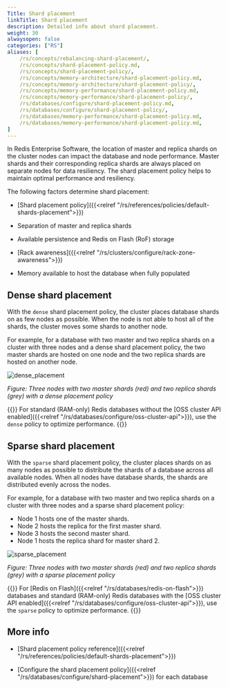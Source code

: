 ```yaml
---
Title: Shard placement
linkTitle: Shard placement
description: Detailed info about shard placement.
weight: 30
alwaysopen: false
categories: ["RS"]
aliases: [
    /rs/concepts/rebalancing-shard-placement/,
    /rs/concepts/shard-placement-policy.md,
    /rs/concepts/shard-placement-policy/,
    /rs/concepts/memory-architecture/shard-placement-policy.md,
    /rs/concepts/memory-architecture/shard-placement-policy/,
    /rs/concepts/memory-performance/shard-placement-policy.md,
    /rs/concepts/memory-performance/shard-placement-policy/,
    /rs/databases/configure/shard-placement-policy.md,
    /rs/databases/configure/shard-placement-policy/,
    /rs/databases/memory-performance/shard-placement-policy.md,
    /rs/databases/memory-performance/shard-placement-policy.md,
]
---
```


In Redis Enterprise Software, the location of master and replica shards on the cluster nodes can impact the database and node performance.
Master shards and their corresponding replica shards are always placed on separate nodes for data resiliency.
The shard placement policy helps to maintain optimal performance and resiliency.

The following factors determine shard placement:

- [Shard placement policy]({{<relref "/rs/references/policies/default-shards-placement">}})

- Separation of master and replica shards

- Available persistence and Redis on Flash (RoF) storage

- [Rack awareness]({{<relref "/rs/clusters/configure/rack-zone-awareness">}})

- Memory available to host the database when fully populated

## Dense shard placement

With the `dense` shard placement policy, the cluster places database shards on as few nodes as possible.
When the node is not able to host all of the shards, the cluster moves some shards to another node.

For example, for a database with two master and two replica shards on a cluster with three nodes and a dense shard placement policy, the two master shards are hosted on one node and the two replica shards are hosted on another node.

![dense_placement](/images/rs/dense_placement.png)

*Figure: Three nodes with two master shards (red) and two replica shards (grey) with a dense placement policy*

{{<note>}}
For standard (RAM-only) Redis databases without the [OSS cluster API enabled]({{<relref "/rs/databases/configure/oss-cluster-api">}}), use the `dense` policy to optimize performance.
{{</note>}}

## Sparse shard placement

With the `sparse` shard placement policy, the cluster places shards on as many nodes as possible to distribute the shards of a database across all available nodes.
When all nodes have database shards, the shards are distributed evenly across the nodes.

For example, for a database with two master and two replica shards on a cluster with three nodes and a sparse shard placement policy:

- Node 1 hosts one of the master shards.
- Node 2 hosts the replica for the first master shard.
- Node 3 hosts the second master shard.
- Node 1 hosts the replica shard for master shard 2.

![sparse_placement](/images/rs/sparse_placement.png)

*Figure: Three nodes with two master shards (red) and two replica shards (grey) with a sparse placement policy*

{{<note>}}
For [Redis on Flash]({{<relref "/rs/databases/redis-on-flash">}}) databases and standard (RAM-only) Redis databases with the [OSS cluster API enabled]({{<relref "/rs/databases/configure/oss-cluster-api">}}), use the `sparse` policy to optimize performance.
{{</note>}}

## More info

- [Shard placement policy reference]({{<relref "/rs/references/policies/default-shards-placement">}})

- [Configure the shard placement policy]({{<relref "/rs/databases/configure/shard-placement">}}) for each database
